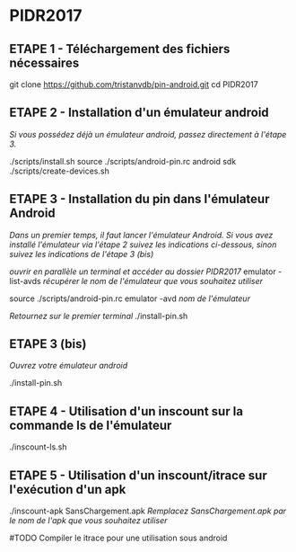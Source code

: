 # PIDR2017

## ETAPE 1 - Téléchargement des fichiers nécessaires
git clone https://github.com/tristanvdb/pin-android.git
cd PIDR2017

## ETAPE 2 - Installation d'un émulateur android
*Si vous possédez déjà un émulateur android, passez directement à l'étape 3.*

./scripts/install.sh
source ./scripts/android-pin.rc
android sdk
./scripts/create-devices.sh

## ETAPE 3 - Installation du pin dans l'émulateur Android
*Dans un premier temps, il faut lancer l'émulateur Android.
Si vous avez installé l'émulateur via l'étape 2 suivez les indications ci-dessous, sinon suivez les indications de l'étape 3 (bis)*

*ouvrir en parallèle un terminal et accéder au dossier PIDR2017*
emulator -list-avds
*récupérer le nom de l'émulateur que vous souhaitez utiliser*

source ./scripts/android-pin.rc
emulator -avd *nom de l'émulateur*

*Retournez sur le premier terminal*
./install-pin.sh

## ETAPE 3 (bis)

*Ouvrez votre émulateur android*

./install-pin.sh

## ETAPE 4 - Utilisation d'un inscount sur la commande ls de l'émulateur

./inscount-ls.sh

## ETAPE 5 - Utilisation d'un inscount/itrace sur l'exécution d'un apk
./inscount-apk SansChargement.apk
*Remplacez SansChargement.apk par le nom de l'apk que vous souhaitez utiliser*

#TODO
Compiler le itrace pour une utilisation sous android
